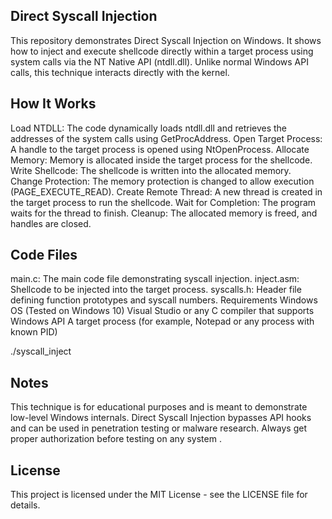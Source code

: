 ## Direct Syscall Injection
This repository demonstrates Direct Syscall Injection on Windows. It shows how to inject and execute shellcode directly within a target process using system calls via the NT Native API (ntdll.dll). Unlike normal Windows API calls, this technique interacts directly with the kernel.

## How It Works
Load NTDLL: The code dynamically loads ntdll.dll and retrieves the addresses of the system calls using GetProcAddress.
Open Target Process: A handle to the target process is opened using NtOpenProcess.
Allocate Memory: Memory is allocated inside the target process for the shellcode.
Write Shellcode: The shellcode is written into the allocated memory.
Change Protection: The memory protection is changed to allow execution (PAGE_EXECUTE_READ).
Create Remote Thread: A new thread is created in the target process to run the shellcode.
Wait for Completion: The program waits for the thread to finish.
Cleanup: The allocated memory is freed, and handles are closed.

## Code Files
main.c: The main code file demonstrating syscall injection.
inject.asm: Shellcode to be injected into the target process.
syscalls.h: Header file defining function prototypes and syscall numbers.
Requirements
Windows OS (Tested on Windows 10)
Visual Studio or any C compiler that supports Windows API
A target process (for example, Notepad or any process with known PID)

./syscall_inject <Target PID>

## Notes
This technique is for educational purposes and is meant to demonstrate low-level Windows internals.
Direct Syscall Injection bypasses API hooks and can be used in penetration testing or malware research.
Always get proper authorization before testing on any system
.
## License
This project is licensed under the MIT License - see the LICENSE file for details.
